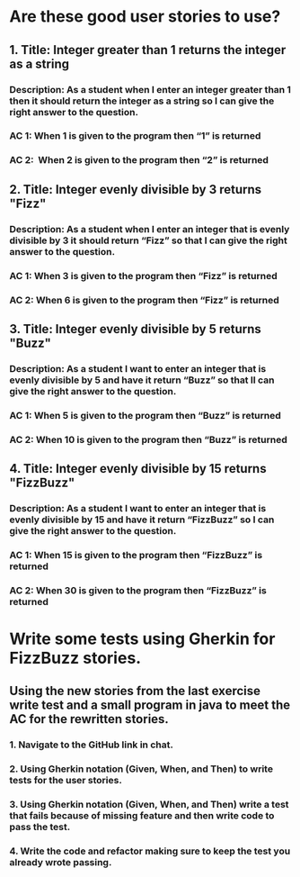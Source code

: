 # Are these good user stories to use?
##
## 1. **Title**: Integer greater than 1 returns the integer as a string​
### **Description**: As a student when I enter an integer greater than 1 then it should return the integer as a string so I can give the right answer to the question.​
### **AC 1**: When 1 is given to the program then “1” is returned
### **AC 2**:  When 2 is given to the program then “2” is returned
##
##
## 2. **Title**: Integer evenly divisible by 3 returns "Fizz"
### **Description**: As a student when I enter an integer that is evenly divisible by 3 it should return “Fizz” so that I can give the right answer to the question.​
### **AC 1**: When 3 is given to the program then “Fizz” is returned​
### **AC 2**: When 6 is given to the program then “Fizz” is returned​
##
##
## 3. **Title**: Integer evenly divisible by 5 returns "Buzz"
### **Description**: As a student I want to enter an integer that is evenly divisible by 5 and have it return “Buzz” so that II can give the right answer to the question.
### **AC 1**: When 5 is given to the program then “Buzz” is returned​
### **AC 2**: When 10 is given to the program then “Buzz” is returned​
##
##
## 4. **Title**: Integer evenly divisible by 15 returns "FizzBuzz"
### **Description**: As a student I want to enter an integer that is evenly divisible by 15 and have it return “FizzBuzz” so I can give the right answer to the question.​
### **AC 1**: When 15 is given to the program then “FizzBuzz” is returned
### **AC 2**: When 30 is given to the program then “FizzBuzz” is returned
#
#
# Write some tests using Gherkin for FizzBuzz stories.
## Using the new stories from the last exercise write test and a small program in java to meet the AC for the rewritten stories.
### 1. Navigate to the GitHub link in chat.
### 2. Using Gherkin notation (Given, When, and Then) to write tests for the user stories.
### 3. Using Gherkin notation (Given, When, and Then) write a test that fails because of missing feature and then write code to pass the test.
### 4. Write the code and refactor making sure to keep the test you already wrote passing.

